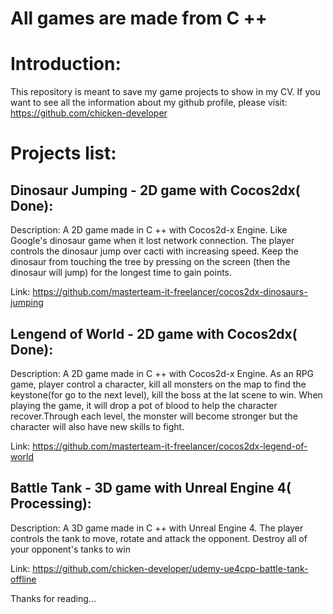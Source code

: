 # All games are made from C ++

# Introduction:
This repository is meant to save my game projects to show in my CV.
If you want to see all the information about my github profile, please visit: 
https://github.com/chicken-developer

# Projects list:
## Dinosaur Jumping - 2D game with Cocos2dx( Done): 
Description: A 2D game made in C ++ with Cocos2d-x Engine. Like Google's dinosaur game when it lost network connection.
The player controls the dinosaur jump over cacti with increasing speed. Keep the dinosaur from touching the tree by 
pressing on the screen (then the dinosaur will jump) for the longest time to gain points.

Link: https://github.com/masterteam-it-freelancer/cocos2dx-dinosaurs-jumping


## Lengend of World - 2D game with Cocos2dx( Done):
Description: A 2D game made in C ++ with Cocos2d-x Engine. As an RPG game, player control a character, kill all monsters
on the map to find the keystone(for go to the next level), kill the boss at the lat scene to win. When playing the game,
it will drop a pot of blood to help the character recover.Through each level, the monster will become stronger but
the character will also have new skills to fight.

Link: https://github.com/masterteam-it-freelancer/cocos2dx-legend-of-world

## Battle Tank - 3D game with Unreal Engine 4( Processing):
Description: A 3D game made in C ++ with Unreal Engine 4. The player controls the tank to move, rotate and attack the opponent.
Destroy all of your opponent's tanks to win

Link: https://github.com/chicken-developer/udemy-ue4cpp-battle-tank-offline

Thanks for reading...


